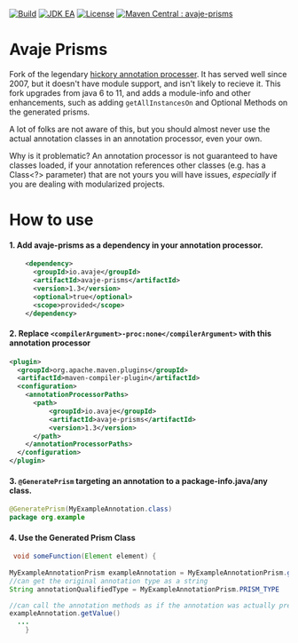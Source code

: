 [![Build](https://github.com/avaje/avaje-prisms/actions/workflows/build.yml/badge.svg)](https://github.com/avaje/avaje-prisms/actions/workflows/build.yml)
[![JDK EA](https://github.com/avaje/avaje-prisms/actions/workflows/jdk-ea.yml/badge.svg)](https://github.com/avaje/avaje-prisms/actions/workflows/jdk-ea.yml)
[![License](https://img.shields.io/badge/License-Apache%202.0-blue.svg)](https://github.com/avaje/avaje-prisms/blob/master/LICENSE)
[![Maven Central : avaje-prisms](https://maven-badges.herokuapp.com/maven-central/io.avaje/avaje-prisms/badge.svg)](https://maven-badges.herokuapp.com/maven-central/io.avaje/avaje-prisms)

# Avaje Prisms

Fork of the legendary [hickory annotation processer](https://javadoc.io/static/com.jolira/hickory/1.0.0/net/java/dev/hickory/prism/package-summary.html). It has served well since 2007, but it doesn't have module support, and isn't likely to recieve it. This fork upgrades from java 6 to 11, and adds a module-info and other enhancements, such as adding `getAllInstancesOn` and Optional Methods on the generated prisms.

A lot of folks are not aware of this, but you should almost never use the actual annotation classes in an annotation processor, even your own.

Why is it problematic? An annotation processor is not guaranteed to have classes loaded, if your annotation references other classes (e.g. has a Class<?> parameter) that are not yours you will have issues, *especially* if you are dealing with modularized projects.

# How to use

#### 1. Add avaje-prisms as a dependency in your annotation processor.
```xml
    <dependency>
      <groupId>io.avaje</groupId>
      <artifactId>avaje-prisms</artifactId>
      <version>1.3</version>
      <optional>true</optional>
      <scope>provided</scope>
    </dependency>
```

#### 2. Replace `<compilerArgument>-proc:none</compilerArgument>` with this annotation processor

```xml
<plugin>
  <groupId>org.apache.maven.plugins</groupId>
  <artifactId>maven-compiler-plugin</artifactId>
  <configuration> 
    <annotationProcessorPaths>
      <path>
          <groupId>io.avaje</groupId>
          <artifactId>avaje-prisms</artifactId>
          <version>1.3</version>
      </path>
    </annotationProcessorPaths>
  </configuration>
</plugin>
```

#### 3. `@GeneratePrism` targeting an annotation to a package-info.java/any class.

```java
@GeneratePrism(MyExampleAnnotation.class)
package org.example
```


#### 4. Use the Generated Prism Class

```java
 void someFunction(Element element) {
    
MyExampleAnnotationPrism exampleAnnotation = MyExampleAnnotationPrism.getInstanceOn(element);
//can get the original annotation type as a string
String annotationQualifiedType = MyExampleAnnotationPrism.PRISM_TYPE

//can call the annotation methods as if the annotation was actually present on the classpath.
exampleAnnotation.getValue()
  ...
    }
```
